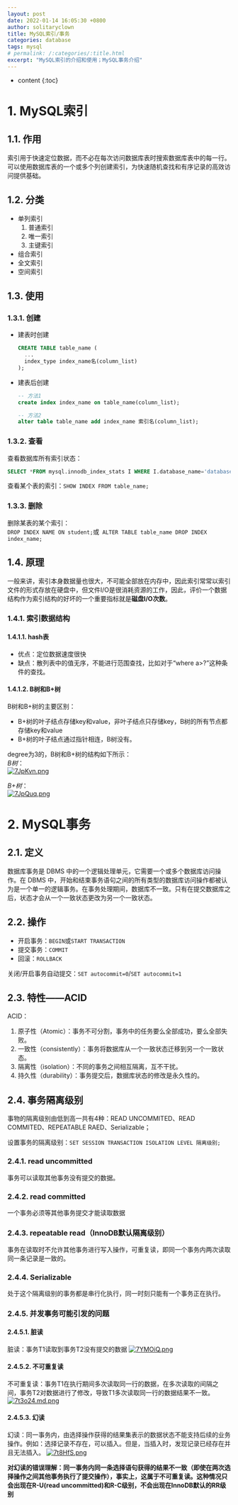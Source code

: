 ```yaml
---
layout: post
date: 2022-01-14 16:05:30 +0800
author: solitaryclown
title: MySQL索引/事务
categories: database
tags: mysql
# permalink: /:categories/:title.html
excerpt: "MySQL索引的介绍和使用；MySQL事务介绍"
---
```

* content
{:toc}


# 1. MySQL索引
## 1.1. 作用
索引用于快速定位数据，而不必在每次访问数据库表时搜索数据库表中的每一行。可以使用数据库表的一个或多个列创建索引，为快速随机查找和有序记录的高效访问提供基础。

## 1.2. 分类
+ 单列索引
  1. 普通索引
  2. 唯一索引
  3. 主键索引
+ 组合索引
+ 全文索引
+ 空间索引

## 1.3. 使用
### 1.3.1. 创建
+ 建表时创建
  ```sql
  CREATE TABLE table_name (
	...
	index_type index_name名(column_list) 
  );
  ```
+ 建表后创建

    ```sql
    -- 方法1
    create index index_name on table_name(column_list); 

    -- 方法2
    alter table table_name add index_name 索引名(column_list);
    ```

### 1.3.2. 查看

查看数据库所有索引状态：

```sql
SELECT *FROM mysql.innodb_index_stats I WHERE I.database_name='database_name';
```
查看某个表的索引：`SHOW INDEX FROM table_name;`

### 1.3.3. 删除
删除某表的某个索引：  
`DROP INDEX NAME ON student;`或` ALTER TABLE table_name DROP INDEX index_name;`




## 1.4. 原理
一般来讲，索引本身数据量也很大，不可能全部放在内存中，因此索引常常以索引文件的形式存放在硬盘中，但文件I/O是很消耗资源的工作，因此，评价一个数据结构作为索引结构的好坏的一个重要指标就是**磁盘I/O次数**。


### 1.4.1. 索引数据结构
#### 1.4.1.1. hash表
+ 优点：定位数据速度很快
+ 缺点：散列表中的值无序，不能进行范围查找，比如对于“where a>?”这种条件的查找。

#### 1.4.1.2. B树和B+树
B树和B+树的主要区别：
+ B+树的叶子结点存储key和value，非叶子结点只存储key，B树的所有节点都存储key和value
+ B+树的叶子结点通过指针相连，B树没有。

degree为3的，B树和B+树的结构如下所示：  
*B树*：  
[![7JpKvn.png](https://s4.ax1x.com/2022/01/15/7JpKvn.png)](https://imgtu.com/i/7JpKvn)

*B+树*：  
[![7JpQuq.png](https://s4.ax1x.com/2022/01/15/7JpQuq.png)](https://imgtu.com/i/7JpQuq)



# 2. MySQL事务

## 2.1. 定义
数据库事务是 DBMS 中的一个逻辑处理单元，它需要一个或多个数据库访问操作。在 DBMS 中，开始和结束事务语句之间的所有类型的数据库访问操作都被认为是一个单一的逻辑事务。在事务处理期间，数据库不一致。只有在提交数据库之后，状态才会从一个一致状态更改为另一个一致状态。

## 2.2. 操作
+ 开启事务：`BEGIN`或`START TRANSACTION`
+ 提交事务：`COMMIT`
+ 回滚：`ROLLBACK`

关闭/开启事务自动提交：`SET autocommit=0`/`SET autocommit=1`

## 2.3. 特性——ACID
ACID：
1. 原子性（Atomic）：事务不可分割，事务中的任务要么全部成功，要么全部失败。
2. 一致性（consistently）：事务将数据库从一个一致状态迁移到另一个一致状态。
3. 隔离性（isolation）：不同的事务之间相互隔离，互不干扰。
4. 持久性（durability）：事务提交后，数据库状态的修改是永久性的。


## 2.4. 事务隔离级别
事物的隔离级别由低到高一共有4种：READ UNCOMMITED、READ COMMITED、REPEATABLE RAED、Serializable；

设置事务的隔离级别：`SET SESSION TRANSACTION ISOLATION LEVEL 隔离级别;`



### 2.4.1. read uncommitted
事务可以读取其他事务没有提交的数据。

### 2.4.2. read committed
一个事务必须等其他事务提交才能读取数据

### 2.4.3. repeatable read（InnoDB默认隔离级别）
事务在读取时不允许其他事务进行写入操作，可重复读，即同一个事务内两次读取同一条记录是一致的。

### 2.4.4. Serializable
处于这个隔离级别的事务都是串行化执行，同一时刻只能有一个事务正在执行。


### 2.4.5. 并发事务可能引发的问题
#### 2.4.5.1. 脏读
脏读：事务T1读取到事务T2没有提交的数据
  [![7YMOiQ.png](https://s4.ax1x.com/2022/01/15/7YMOiQ.png)](https://imgtu.com/i/7YMOiQ)
#### 2.4.5.2. 不可重复读
不可重复读：事务T1在执行期间多次读取同一行的数据，在多次读取的间隔之间，事务T2对数据进行了修改，导致T1多次读取同一行的数据结果不一致。
  [![7t3o24.md.png](https://s4.ax1x.com/2022/01/16/7t3o24.md.png)](https://imgtu.com/i/7t3o24)
#### 2.4.5.3. 幻读
幻读：同一事务内，由选择操作获得的结果集表示的数据状态不能支持后续的业务操作。例如：选择记录不存在，可以插入。但是，当插入时，发现记录已经存在并且无法插入。
[![7t8HfS.png](https://s4.ax1x.com/2022/01/16/7t8HfS.png)](https://imgtu.com/i/7t8HfS)

**对幻读的错误理解：同一事务内同一条选择语句获得的结果不一致（即使在两次选择操作之间其他事务执行了提交操作），事实上，这属于不可重复读。这种情况只会出现在R-U(read uncommitted)和R-C级别，不会出现在InnoDB默认的RR级别**
